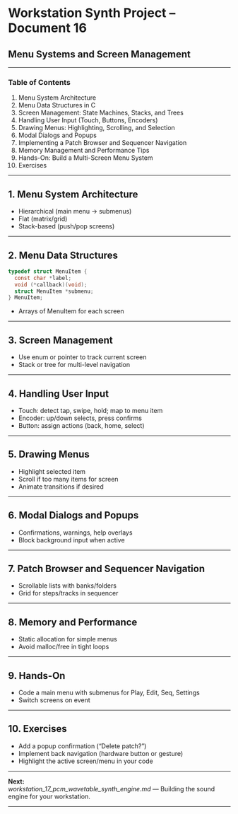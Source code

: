 # Workstation Synth Project – Document 16  
## Menu Systems and Screen Management

---

### Table of Contents

1. Menu System Architecture
2. Menu Data Structures in C
3. Screen Management: State Machines, Stacks, and Trees
4. Handling User Input (Touch, Buttons, Encoders)
5. Drawing Menus: Highlighting, Scrolling, and Selection
6. Modal Dialogs and Popups
7. Implementing a Patch Browser and Sequencer Navigation
8. Memory Management and Performance Tips
9. Hands-On: Build a Multi-Screen Menu System
10. Exercises

---

## 1. Menu System Architecture

- Hierarchical (main menu → submenus)
- Flat (matrix/grid)
- Stack-based (push/pop screens)

---

## 2. Menu Data Structures

```c
typedef struct MenuItem {
  const char *label;
  void (*callback)(void);
  struct MenuItem *submenu;
} MenuItem;
```

- Arrays of MenuItem for each screen

---

## 3. Screen Management

- Use enum or pointer to track current screen
- Stack or tree for multi-level navigation

---

## 4. Handling User Input

- Touch: detect tap, swipe, hold; map to menu item
- Encoder: up/down selects, press confirms
- Button: assign actions (back, home, select)

---

## 5. Drawing Menus

- Highlight selected item
- Scroll if too many items for screen
- Animate transitions if desired

---

## 6. Modal Dialogs and Popups

- Confirmations, warnings, help overlays
- Block background input when active

---

## 7. Patch Browser and Sequencer Navigation

- Scrollable lists with banks/folders
- Grid for steps/tracks in sequencer

---

## 8. Memory and Performance

- Static allocation for simple menus
- Avoid malloc/free in tight loops

---

## 9. Hands-On

- Code a main menu with submenus for Play, Edit, Seq, Settings
- Switch screens on event

---

## 10. Exercises

- Add a popup confirmation (“Delete patch?”)
- Implement back navigation (hardware button or gesture)
- Highlight the active screen/menu in your code

---

**Next:**  
*workstation_17_pcm_wavetable_synth_engine.md* — Building the sound engine for your workstation.

---